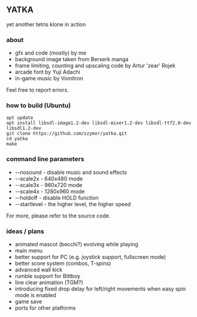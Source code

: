 ## YATKA
yet another tetris klone in action

### about
- gfx and code (mostly) by me
- background image taken from Berserk manga
- frame limiting, counting and upscaling code by Artur 'zear' Rojek
- arcade font by Yuji Adachi
- in-game music by Vomitron

Feel free to report errors.

### how to build (Ubuntu)
    apt update
    apt install libsdl-image1.2-dev libsdl-mixer1.2-dev libsdl-ttf2.0-dev libsdl1.2-dev
    git clone https://github.com/szymor/yatka.git
    cd yatka
    make

### command line parameters
- --nosound - disable music and sound effects
- --scale2x - 640x480 mode
- --scale3x - 960x720 mode
- --scale4x - 1280x960 mode
- --holdoff - disable HOLD function
- --startlevel <num> - the higher level, the higher speed

For more, please refer to the source code.

### ideas / plans
- animated mascot (becchi?) evolving while playing
- main menu
- better support for PC (e.g. joystick support, fullscreen mode)
- better score system (combos, T-spins)
- advanced wall kick
- rumble support for Bittboy
- line clear animation (TGM?)
- introducing fixed drop delay for left/right movements when easy spin mode is enabled
- game save
- ports for other platforms
